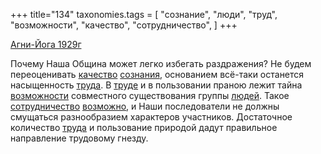 +++
title="134"
taxonomies.tags = [
 "сознание",
 "люди",
 "труд",
 "возможности",
 "качество",
 "сотрудничество",
]
+++

[Агни-Йога 1929г](/agni/1929)

Почему Наша Община может легко избегать раздражения? Не будем переоценивать [качество](/tags/качество) [сознания](/tags/сознание), основанием всё-таки останется насыщенность [труда](/tags/[труд](/tags/труд)). В [труде](/tags/[труд](/tags/труд)) и в пользовании праною лежит тайна [возможности](/tags/возможности) совместного существования группы [людей](/tags/люди). Такое [сотрудничество](/tags/сотрудничество) [возможно](/tags/возможности), и Наши последователи не должны смущаться разнообразием характеров участников. Достаточное количество [труда](/tags/[труд](/tags/труд)) и пользование природой дадут правильное направление трудовому гнезду.